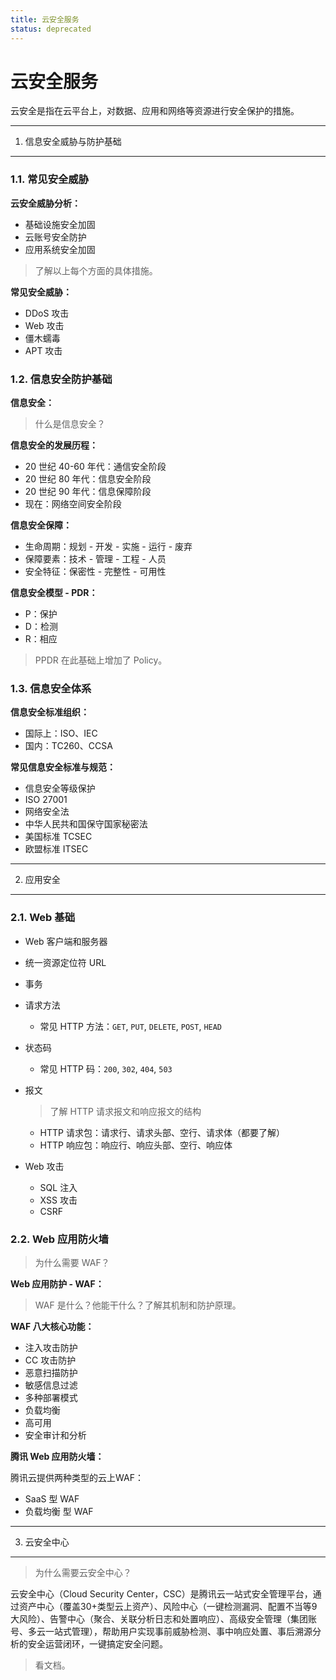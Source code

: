 ```yaml
---
title: 云安全服务
status: deprecated
---
```


云安全服务
==========

云安全是指在云平台上，对数据、应用和网络等资源进行安全保护的措施。

---

1. 信息安全威胁与防护基础
-------------------------

### 1.1. 常见安全威胁

**云安全威胁分析：**

-   基础设施安全加固
-   云账号安全防护
-   应用系统安全加固

> 了解以上每个方面的具体措施。

**常见安全威胁：**

-   DDoS 攻击
-   Web 攻击
-   僵木蠕毒
-   APT 攻击

### 1.2. 信息安全防护基础

**信息安全：**

> 什么是信息安全？

**信息安全的发展历程：**

-   20 世纪 40-60 年代：通信安全阶段
-   20 世纪 80 年代：信息安全阶段
-   20 世纪 90 年代：信息保障阶段
-   现在：网络空间安全阶段

**信息安全保障：**

-   生命周期：规划 - 开发 - 实施 - 运行 - 废弃
-   保障要素：技术 - 管理 - 工程 - 人员
-   安全特征：保密性 - 完整性 - 可用性

**信息安全模型 - PDR：**

-   P：保护
-   D：检测
-   R：相应

> PPDR 在此基础上增加了 Policy。

### 1.3. 信息安全体系

**信息安全标准组织：**

-   国际上：ISO、IEC
-   国内：TC260、CCSA

**常见信息安全标准与规范：**

-   信息安全等级保护
-   ISO 27001
-   网络安全法
-   中华人民共和国保守国家秘密法
-   美国标准 TCSEC
-   欧盟标准 ITSEC

---

2. 应用安全
-----------

### 2.1. Web 基础

-   Web 客户端和服务器
-   统一资源定位符 URL
-   事务
-   请求方法

    -   常见 HTTP 方法：`GET`, `PUT`, `DELETE`, `POST`, `HEAD`

-   状态码

    -   常见 HTTP 码：`200`, `302`, `404`, `503`

-   报文

    > 了解 HTTP 请求报文和响应报文的结构

    -   HTTP 请求包：请求行、请求头部、空行、请求体（都要了解）
    -   HTTP 响应包：响应行、响应头部、空行、响应体

-   Web 攻击

    -   SQL 注入
    -   XSS 攻击
    -   CSRF

### 2.2. Web 应用防火墙

> 为什么需要 WAF？

**Web 应用防护 - WAF：**

> WAF 是什么？他能干什么？了解其机制和防护原理。

**WAF 八大核心功能：**

-   注入攻击防护
-   CC 攻击防护
-   恶意扫描防护
-   敏感信息过滤
-   多种部署模式
-   负载均衡
-   高可用
-   安全审计和分析

**腾讯 Web 应用防火墙：**

腾讯云提供两种类型的云上WAF：

-   SaaS 型 WAF
-   负载均衡 型 WAF

---

3. 云安全中心
-------------

> 为什么需要云安全中心？

云安全中心（Cloud Security Center，CSC）是腾讯云一站式安全管理平台，通过资产中心（覆盖30+类型云上资产）、风险中心（一键检测漏洞、配置不当等9大风险）、告警中心（聚合、关联分析日志和处置响应）、高级安全管理（集团账号、多云一站式管理），帮助用户实现事前威胁检测、事中响应处置、事后溯源分析的安全运营闭环，一键搞定安全问题。

> 看文档。
